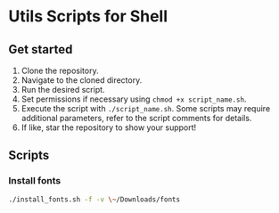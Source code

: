 # Utils Scripts for Shell


## Get started
1. Clone the repository.
2. Navigate to the cloned directory.
3. Run the desired script.
4. Set permissions if necessary using `chmod +x script_name.sh`.  
5. Execute the script with `./script_name.sh`.
  Some scripts may require additional parameters, refer to the script comments for details.
6. If like, star the repository to show your support!


## Scripts

### Install fonts
```bash
./install_fonts.sh -f -v \~/Downloads/fonts
```
